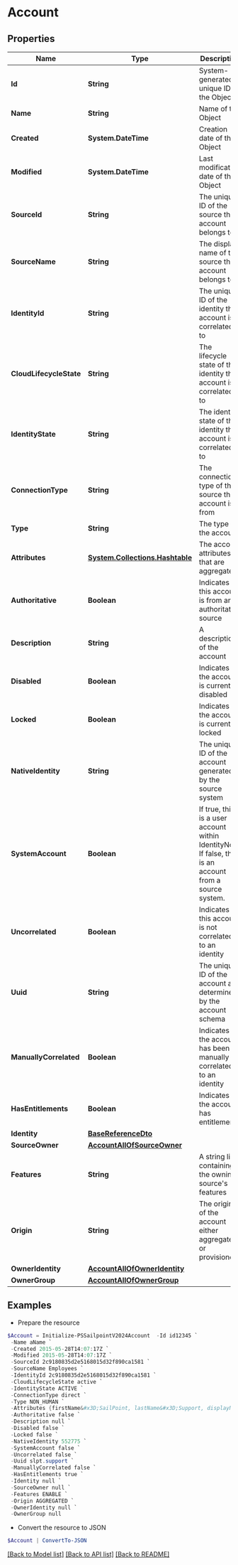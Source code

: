 # Account
## Properties

Name | Type | Description | Notes
------------ | ------------- | ------------- | -------------
**Id** | **String** | System-generated unique ID of the Object | [optional] [readonly] 
**Name** | **String** | Name of the Object | 
**Created** | **System.DateTime** | Creation date of the Object | [optional] [readonly] 
**Modified** | **System.DateTime** | Last modification date of the Object | [optional] [readonly] 
**SourceId** | **String** | The unique ID of the source this account belongs to | 
**SourceName** | **String** | The display name of the source this account belongs to | 
**IdentityId** | **String** | The unique ID of the identity this account is correlated to | [optional] 
**CloudLifecycleState** | **String** | The lifecycle state of the identity this account is correlated to | [optional] 
**IdentityState** | **String** | The identity state of the identity this account is correlated to | [optional] 
**ConnectionType** | **String** | The connection type of the source this account is from | [optional] 
**Type** | **String** | The type of the account | [optional] 
**Attributes** | [**System.Collections.Hashtable**](AnyType.md) | The account attributes that are aggregated | 
**Authoritative** | **Boolean** | Indicates if this account is from an authoritative source | 
**Description** | **String** | A description of the account | [optional] 
**Disabled** | **Boolean** | Indicates if the account is currently disabled | 
**Locked** | **Boolean** | Indicates if the account is currently locked | 
**NativeIdentity** | **String** | The unique ID of the account generated by the source system | 
**SystemAccount** | **Boolean** | If true, this is a user account within IdentityNow.  If false, this is an account from a source system. | 
**Uncorrelated** | **Boolean** | Indicates if this account is not correlated to an identity | 
**Uuid** | **String** | The unique ID of the account as determined by the account schema | [optional] 
**ManuallyCorrelated** | **Boolean** | Indicates if the account has been manually correlated to an identity | 
**HasEntitlements** | **Boolean** | Indicates if the account has entitlements | 
**Identity** | [**BaseReferenceDto**](BaseReferenceDto.md) |  | [optional] 
**SourceOwner** | [**AccountAllOfSourceOwner**](AccountAllOfSourceOwner.md) |  | [optional] 
**Features** | **String** | A string list containing the owning source&#39;s features | [optional] 
**Origin** | **String** | The origin of the account either aggregated or provisioned | [optional] 
**OwnerIdentity** | [**AccountAllOfOwnerIdentity**](AccountAllOfOwnerIdentity.md) |  | [optional] 
**OwnerGroup** | [**AccountAllOfOwnerGroup**](AccountAllOfOwnerGroup.md) |  | [optional] 

## Examples

- Prepare the resource
```powershell
$Account = Initialize-PSSailpointV2024Account  -Id id12345 `
 -Name aName `
 -Created 2015-05-28T14:07:17Z `
 -Modified 2015-05-28T14:07:17Z `
 -SourceId 2c9180835d2e5168015d32f890ca1581 `
 -SourceName Employees `
 -IdentityId 2c9180835d2e5168015d32f890ca1581 `
 -CloudLifecycleState active `
 -IdentityState ACTIVE `
 -ConnectionType direct `
 -Type NON_HUMAN `
 -Attributes {firstName&#x3D;SailPoint, lastName&#x3D;Support, displayName&#x3D;SailPoint Support} `
 -Authoritative false `
 -Description null `
 -Disabled false `
 -Locked false `
 -NativeIdentity 552775 `
 -SystemAccount false `
 -Uncorrelated false `
 -Uuid slpt.support `
 -ManuallyCorrelated false `
 -HasEntitlements true `
 -Identity null `
 -SourceOwner null `
 -Features ENABLE `
 -Origin AGGREGATED `
 -OwnerIdentity null `
 -OwnerGroup null
```

- Convert the resource to JSON
```powershell
$Account | ConvertTo-JSON
```

[[Back to Model list]](../README.md#documentation-for-models) [[Back to API list]](../README.md#documentation-for-api-endpoints) [[Back to README]](../README.md)

